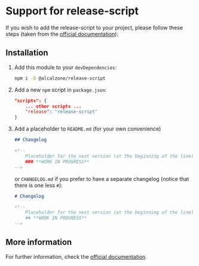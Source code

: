 # Support for release-script

If you wish to add the release-script to your project, please follow these steps (taken from the [official documentation](https://github.com/AlCalzone/release-script/blob/master/README.md#installation)):

## Installation

1. Add this module to your `devDependencies`:

    ```bash
    npm i -D @alcalzone/release-script
    ```

2. Add a new `npm` script in `package.json`:

    ```json
    "scripts": {
        ... other scripts ...
        "release": "release-script"
    }
    ```

3. Add a placeholder to `README.md` (for your own convenience)

    ```md
    ## Changelog

    <!--
    	Placeholder for the next version (at the beginning of the line):
    	### **WORK IN PROGRESS**
    -->
    ```

    or `CHANGELOG.md` if you prefer to have a separate changelog (notice that there is one less `#`):

    ```md
    # Changelog

    <!--
    	Placeholder for the next version (at the beginning of the line):
    	## **WORK IN PROGRESS**
    -->
    ```

## More information

For further information, check the [official documentation](https://github.com/AlCalzone/release-script#release-script).
